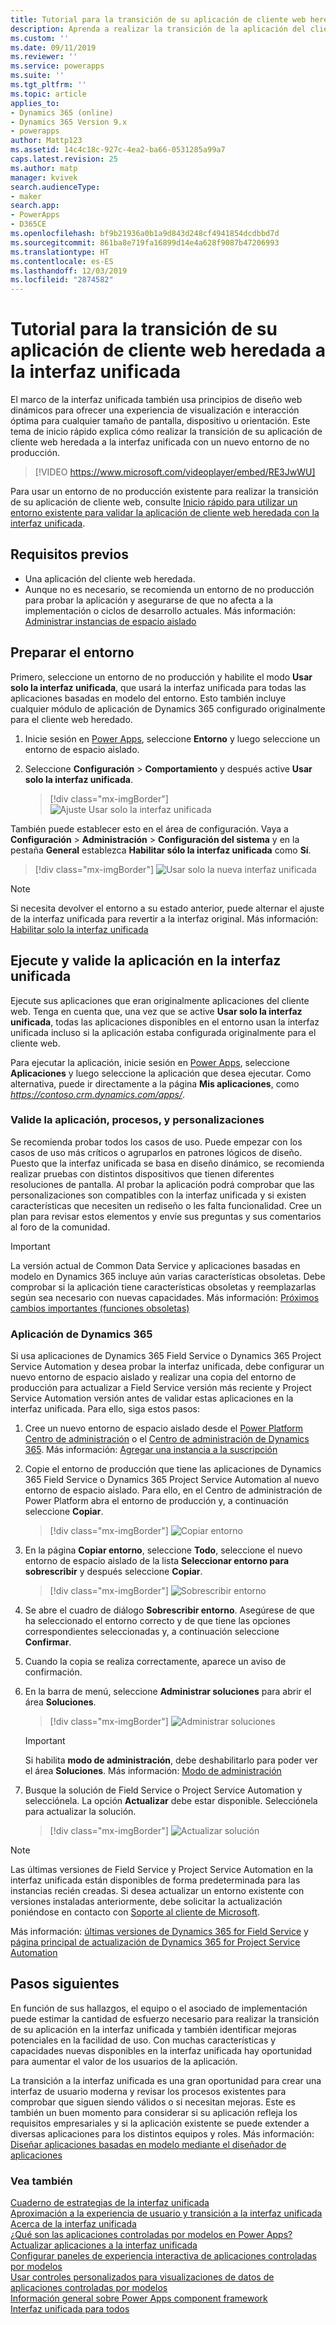 ```yaml
---
title: Tutorial para la transición de su aplicación de cliente web heredada a la interfaz unificada | MicrosoftDocs
description: Aprenda a realizar la transición de la aplicación del cliente web heredado a la interfaz unificada
ms.custom: ''
ms.date: 09/11/2019
ms.reviewer: ''
ms.service: powerapps
ms.suite: ''
ms.tgt_pltfrm: ''
ms.topic: article
applies_to:
- Dynamics 365 (online)
- Dynamics 365 Version 9.x
- powerapps
author: Mattp123
ms.assetid: 14c4c18c-927c-4ea2-ba66-0531285a99a7
caps.latest.revision: 25
ms.author: matp
manager: kvivek
search.audienceType:
- maker
search.app:
- PowerApps
- D365CE
ms.openlocfilehash: bf9b21936a0b1a9d843d248cf4941854dcdbbd7d
ms.sourcegitcommit: 861ba8e719fa16899d14e4a628f9087b47206993
ms.translationtype: HT
ms.contentlocale: es-ES
ms.lasthandoff: 12/03/2019
ms.locfileid: "2874582"
---
```

# <a name="quick-start-for-transitioning-your-legacy-web-client-application-to-unified-interface"></a>Tutorial para la transición de su aplicación de cliente web heredada a la interfaz unificada

El marco de la interfaz unificada también usa principios de diseño web dinámicos para ofrecer una experiencia de visualización e interacción óptima para cualquier tamaño de pantalla, dispositivo u orientación. Este tema de inicio rápido explica cómo realizar la transición de su aplicación de cliente web heredada a la interfaz unificada con un nuevo entorno de no producción. 

> [!VIDEO https://www.microsoft.com/videoplayer/embed/RE3JwWU]

Para usar un entorno de no producción existente para realizar la transición de su aplicación de cliente web, consulte [Inicio rápido para utilizar un entorno existente para validar la aplicación de cliente web heredada con la interfaz unificada](transition-web-app-existing.md). 
## <a name="prerequisites"></a>Requisitos previos
- Una aplicación del cliente web heredada. 
- Aunque no es necesario, se recomienda un entorno de no producción para probar la aplicación y asegurarse de que no afecta a la implementación o ciclos de desarrollo actuales. Más información: [Administrar instancias de espacio aislado](/dynamics365/admin/manage-sandbox-instances)

## <a name="prepare-the-environment"></a>Preparar el entorno
Primero, seleccione un entorno de no producción y habilite el modo **Usar solo la interfaz unificada**, que usará la interfaz unificada para todas las aplicaciones basadas en modelo del entorno. Esto también incluye cualquier módulo de aplicación de Dynamics 365 configurado originalmente para el cliente web heredado.

1. Inicie sesión en [Power Apps](https://make.powerapps.com/?utm_source=padocs&utm_medium=linkinadoc&utm_campaign=referralsfromdoc), seleccione **Entorno** y luego seleccione un entorno de espacio aislado. 

2. Seleccione **Configuración** > **Comportamiento** y después active **Usar solo la interfaz unificada**.

   > [!div class="mx-imgBorder"] 
   > ![Ajuste Usar solo la interfaz unificada](media/use-unified-interface-only-pac.png)

También puede establecer esto en el área de configuración. Vaya a **Configuración** > **Administración** > **Configuración del sistema** y en la pestaña **General** establezca **Habilitar sólo la interfaz unificada** como **Sí**.

> [!div class="mx-imgBorder"] 
> ![Usar solo la nueva interfaz unificada](media/use-unified-interface-only.png "Usar solo la nueva interfaz unificada")


> [!NOTE]
> Si necesita devolver el entorno a su estado anterior, puede alternar el ajuste de la interfaz unificada para revertir a la interfaz original. Más información: [Habilitar solo la interfaz unificada](/dynamics365/customer-engagement/admin/enable-unified-interface-only)

## <a name="run-and-validate-your-application-in-the-unified-interface"></a>Ejecute y valide la aplicación en la interfaz unificada
Ejecute sus aplicaciones que eran originalmente aplicaciones del cliente web. Tenga en cuenta que, una vez que se active **Usar solo la interfaz unificada**, todas las aplicaciones disponibles en el entorno usan la interfaz unificada incluso si la aplicación estaba configurada originalmente para el cliente web.

Para ejecutar la aplicación, inicie sesión en [Power Apps](https://make.powerapps.com/?utm_source=padocs&utm_medium=linkinadoc&utm_campaign=referralsfromdoc), seleccione **Aplicaciones** y luego seleccione la aplicación que desea ejecutar. Como alternativa, puede ir directamente a la página **Mis aplicaciones**, como *https://contoso.crm.dynamics.com/apps/*.

### <a name="validate-your-app-processes-and-customizations"></a>Valide la aplicación, procesos, y personalizaciones 
Se recomienda probar todos los casos de uso. Puede empezar con los casos de uso más críticos o agruparlos en patrones lógicos de diseño. Puesto que la interfaz unificada se basa en diseño dinámico, se recomienda realizar pruebas con distintos dispositivos que tienen diferentes resoluciones de pantalla. Al probar la aplicación podrá comprobar que las personalizaciones son compatibles con la interfaz unificada y si existen características que necesiten un rediseño o les falta funcionalidad. Cree un plan para revisar estos elementos y envíe sus preguntas y sus comentarios al foro de la comunidad. 

> [!IMPORTANT]
> La versión actual de Common Data Service y aplicaciones basadas en modelo en Dynamics 365 incluye aún varias características obsoletas. Debe comprobar si la aplicación tiene características obsoletas y reemplazarlas según sea necesario con nuevas capacidades. Más información: [Próximos cambios importantes (funciones obsoletas)](/dynamics365/get-started/whats-new/customer-engagement/important-changes-coming)

### <a name="dynamics-365-apps"></a>Aplicación de Dynamics 365
Si usa aplicaciones de Dynamics 365 Field Service o Dynamics 365 Project Service Automation y desea probar la interfaz unificada, debe configurar un nuevo entorno de espacio aislado y realizar una copia del entorno de producción para actualizar a Field Service versión más reciente y Project Service Automation versión antes de validar estas aplicaciones en la interfaz unificada. Para ello, siga estos pasos:

1. Cree un nuevo entorno de espacio aislado desde el [Power Platform Centro de administración](https://admin.powerplatform.microsoft.com/environments) o el [Centro de administración de Dynamics 365](https://port.crm.dynamics.com/). Más información: [Agregar una instancia a la suscripción](/dynamics365/customer-engagement/admin/add-instance-subscription)

2. Copie el entorno de producción que tiene las aplicaciones de Dynamics 365 Field Service o Dynamics 365 Project Service Automation al nuevo entorno de espacio aislado. Para ello, en el Centro de administración de Power Platform abra el entorno de producción y, a continuación seleccione **Copiar**.

    > [!div class="mx-imgBorder"] 
    > ![Copiar entorno](media/ppac-copy-environment.png "Copiar entorno")

3. En la página **Copiar entorno**, seleccione **Todo**, seleccione el nuevo entorno de espacio aislado de la lista **Seleccionar entorno para sobrescribir** y después seleccione **Copiar**. 

    > [!div class="mx-imgBorder"] 
    > ![Sobrescribir entorno](media/ppac-copy-overwrite.png "Sobrescribir entorno")

4. Se abre el cuadro de diálogo **Sobrescribir entorno**. Asegúrese de que ha seleccionado el entorno correcto y de que tiene las opciones correspondientes seleccionadas y, a continuación seleccione **Confirmar**. 

5. Cuando la copia se realiza correctamente, aparece un aviso de confirmación. 

6. En la barra de menú, seleccione **Administrar soluciones** para abrir el área **Soluciones**. 

    > [!div class="mx-imgBorder"] 
    > ![Administrar soluciones](media/ppac-manage-solutions.png "Administrar soluciones")

    > [!IMPORTANT]
    > Si habilita **modo de administración**, debe deshabilitarlo para poder ver el área **Soluciones**. Más información: [Modo de administración](/power-platform/admin/sandbox-environments#administration-mode)

7. Busque la solución de Field Service o Project Service Automation y selecciónela. La opción **Actualizar** debe estar disponible. Selecciónela para actualizar la solución. 

    > [!div class="mx-imgBorder"] 
    > ![Actualizar solución](media/ppac-upgrade-solution.png "Actualizar solución")
    
> [!NOTE]
> Las últimas versiones de Field Service y Project Service Automation en la interfaz unificada están disponibles de forma predeterminada para las instancias recién creadas. Si desea actualizar un entorno existente con versiones instaladas anteriormente, debe solicitar la actualización poniéndose en contacto con [Soporte al cliente de Microsoft](https://go.microsoft.com/fwlink/?LinkId=853505). 

Más información: [últimas versiones de Dynamics 365 for Field Service](/dynamics365/customer-engagement/field-service/version-history#latest-versions) y [página principal de actualización de Dynamics 365 for Project Service Automation](/dynamics365/customer-engagement/project-service/upgrade-psa-home-page)

## <a name="next-steps"></a>Pasos siguientes
En función de sus hallazgos, el equipo o el asociado de implementación puede estimar la cantidad de esfuerzo necesario para realizar la transición de su aplicación en la interfaz unificada y también identificar mejoras potenciales en la facilidad de uso. Con muchas características y capacidades nuevas disponibles en la interfaz unificada hay oportunidad para aumentar el valor de los usuarios de la aplicación. 

La transición a la interfaz unificada es una gran oportunidad para crear una interfaz de usuario moderna y revisar los procesos existentes para comprobar que siguen siendo válidos o si necesitan mejoras. Este es también un buen momento para considerar si su aplicación refleja los requisitos empresariales y si la aplicación existente se puede extender a diversas aplicaciones para los distintos equipos y roles.
Más información: [Diseñar aplicaciones basadas en modelo mediante el diseñador de aplicaciones](design-custom-business-apps-using-app-designer.md)  

### <a name="see-also"></a>Vea también
<!-- Unified Interface transition community (link tbd) <br />  -->
[Cuaderno de estrategias de la interfaz unificada](unified-interface-playbook.md) <br />
[Aproximación a la experiencia de usuario y transición a la interfaz unificada](approaching-unified-interface.md) <br />
[Acerca de la interfaz unificada](/dynamics365/customer-engagement/admin/about-unified-interface) <br />
[¿Qué son las aplicaciones controladas por modelos en Power Apps?](model-driven-app-overview.md) <br />
[Actualizar aplicaciones a la interfaz unificada](/dynamics365/customer-engagement/admin/update-apps-to-unified-interface) <br />
[Configurar paneles de experiencia interactiva de aplicaciones controladas por modelos](configure-interactive-experience-dashboards.md) <br />
[Usar controles personalizados para visualizaciones de datos de aplicaciones controladas por modelos](use-custom-controls-data-visualizations.md) <br />
[Información general sobre Power Apps component framework](/powerapps/developer/component-framework/overview) <br />
[Interfaz unificada para todos](/power-platform-release-plan/2019wave2/microsoft-powerapps/unified-interface-app-everybody)

